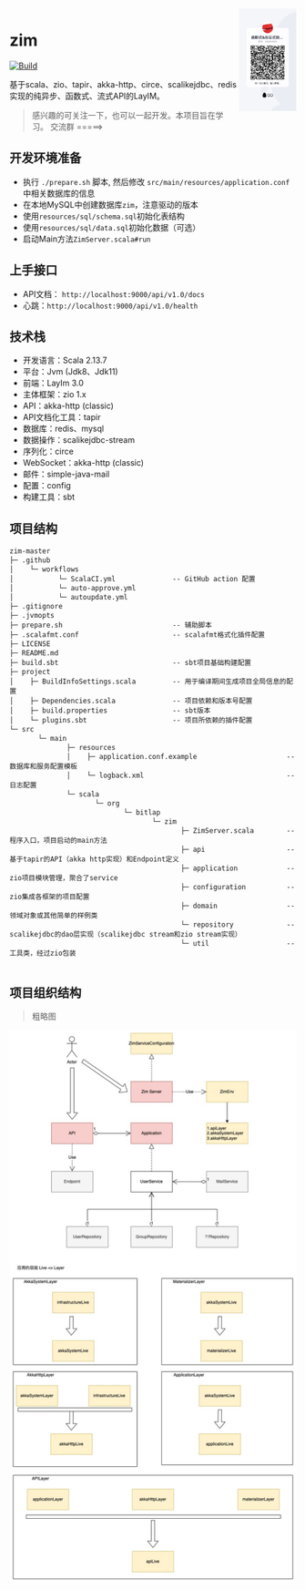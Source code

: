 <img align="right" width="20%" height="10%" src="./qq_group.JPG" alt="https://dreamylost.cn">

# zim
[![Build](https://github.com/bitlap/zim/actions/workflows/ScalaCI.yml/badge.svg?branch=master)](https://github.com/bitlap/zim/actions/workflows/ScalaCI.yml)

基于scala、zio、tapir、akka-http、circe、scalikejdbc、redis实现的纯异步、函数式、流式API的LayIM。

> 感兴趣的可关注一下，也可以一起开发。本项目旨在学习。  交流群 =====>

## 开发环境准备

* 执行 `./prepare.sh` 脚本, 然后修改 `src/main/resources/application.conf` 中相关数据库的信息
* 在本地MySQL中创建数据库`zim`，注意驱动的版本
* 使用`resources/sql/schema.sql`初始化表结构
* 使用`resources/sql/data.sql`初始化数据（可选）
* 启动Main方法`ZimServer.scala#run`

## 上手接口

- API文档： `http://localhost:9000/api/v1.0/docs`
- 心跳：`http://localhost:9000/api/v1.0/health`

## 技术栈

- 开发语言：Scala 2.13.7
- 平台：Jvm (Jdk8、Jdk11)
- 前端：LayIm 3.0
- 主体框架：zio 1.x
- API：akka-http (classic)
- API文档化工具：tapir
- 数据库：redis、mysql
- 数据操作：scalikejdbc-stream
- 序列化：circe
- WebSocket：akka-http (classic)
- 邮件：simple-java-mail
- 配置：config
- 构建工具：sbt

## 项目结构

```
zim-master
├─ .github
│    └─ workflows   
│           └─ ScalaCI.yml              -- GitHub action 配置
│           └─ auto-approve.yml
│           └─ autoupdate.yml             
├─ .gitignore
├─ .jvmopts
├─ prepare.sh                           -- 辅助脚本
├─ .scalafmt.conf                       -- scalafmt格式化插件配置
├─ LICENSE
├─ README.md
├─ build.sbt                            -- sbt项目基础构建配置
├─ project
│    ├─ BuildInfoSettings.scala         -- 用于编译期间生成项目全局信息的配置
│    ├─ Dependencies.scala              -- 项目依赖和版本号配置
│    ├─ build.properties                -- sbt版本
│    └─ plugins.sbt                     -- 项目所依赖的插件配置
└─ src
       └─ main
              ├─ resources
              │    ├─ application.conf.example                      -- 数据库和服务配置模板
              │    └─ logback.xml                                   -- 日志配置
              └─ scala
                     └─ org
                            └─ bitlap
                                   └─ zim
                                          ├─ ZimServer.scala        -- 程序入口，项目启动的main方法
                                          ├─ api                    -- 基于tapir的API（akka http实现）和Endpoint定义
                                          ├─ application            -- zio项目模块管理，聚合了service
                                          ├─ configuration          -- zio集成各框架的项目配置
                                          ├─ domain                 -- 领域对象或其他简单的样例类
                                          └─ repository             -- scalikejdbc的dao层实现（scalikejdbc stream和zio stream实现）
                                          └─ util                   -- 工具类，经过zio包装
                                          
```

## 项目组织结构

> 粗略图

![](./zim.jpeg)